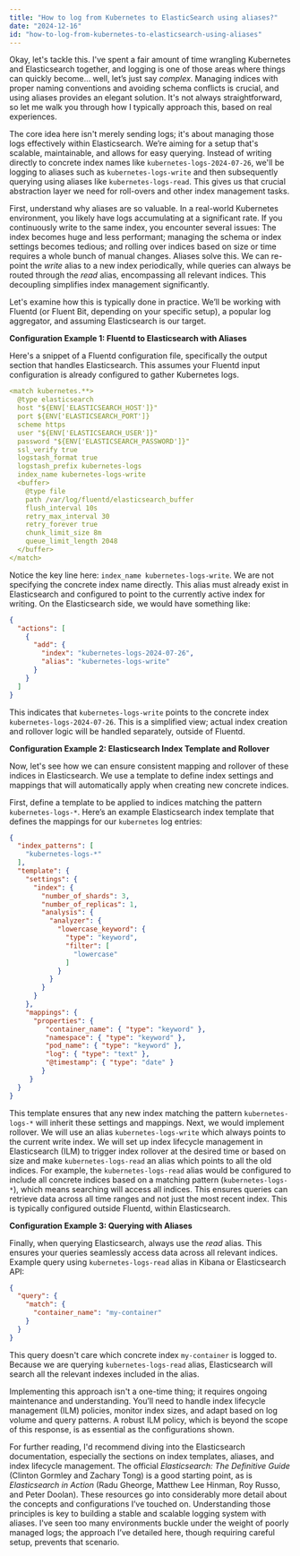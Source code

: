 ```yaml
---
title: "How to log from Kubernetes to ElasticSearch using aliases?"
date: "2024-12-16"
id: "how-to-log-from-kubernetes-to-elasticsearch-using-aliases"
---
```


Okay, let's tackle this. I've spent a fair amount of time wrangling Kubernetes and Elasticsearch together, and logging is one of those areas where things can quickly become… well, let’s just say *complex*. Managing indices with proper naming conventions and avoiding schema conflicts is crucial, and using aliases provides an elegant solution. It's not always straightforward, so let me walk you through how I typically approach this, based on real experiences.

The core idea here isn't merely sending logs; it's about managing those logs effectively within Elasticsearch. We’re aiming for a setup that's scalable, maintainable, and allows for easy querying. Instead of writing directly to concrete index names like `kubernetes-logs-2024-07-26`, we'll be logging to aliases such as `kubernetes-logs-write` and then subsequently querying using aliases like `kubernetes-logs-read`. This gives us that crucial abstraction layer we need for roll-overs and other index management tasks.

First, understand why aliases are so valuable. In a real-world Kubernetes environment, you likely have logs accumulating at a significant rate. If you continuously write to the same index, you encounter several issues: The index becomes huge and less performant; managing the schema or index settings becomes tedious; and rolling over indices based on size or time requires a whole bunch of manual changes. Aliases solve this. We can re-point the *write* alias to a new index periodically, while queries can always be routed through the *read* alias, encompassing all relevant indices. This decoupling simplifies index management significantly.

Let's examine how this is typically done in practice. We’ll be working with Fluentd (or Fluent Bit, depending on your specific setup), a popular log aggregator, and assuming Elasticsearch is our target.

**Configuration Example 1: Fluentd to Elasticsearch with Aliases**

Here's a snippet of a Fluentd configuration file, specifically the output section that handles Elasticsearch. This assumes your Fluentd input configuration is already configured to gather Kubernetes logs.

```yaml
<match kubernetes.**>
  @type elasticsearch
  host "${ENV['ELASTICSEARCH_HOST']}"
  port ${ENV['ELASTICSEARCH_PORT']}
  scheme https
  user "${ENV['ELASTICSEARCH_USER']}"
  password "${ENV['ELASTICSEARCH_PASSWORD']}"
  ssl_verify true
  logstash_format true
  logstash_prefix kubernetes-logs
  index_name kubernetes-logs-write
  <buffer>
    @type file
    path /var/log/fluentd/elasticsearch_buffer
    flush_interval 10s
    retry_max_interval 30
    retry_forever true
    chunk_limit_size 8m
    queue_limit_length 2048
  </buffer>
</match>
```

Notice the key line here: `index_name kubernetes-logs-write`. We are not specifying the concrete index name directly. This alias must already exist in Elasticsearch and configured to point to the currently active index for writing. On the Elasticsearch side, we would have something like:

```json
{
  "actions": [
    {
      "add": {
        "index": "kubernetes-logs-2024-07-26",
        "alias": "kubernetes-logs-write"
      }
    }
  ]
}

```
This indicates that `kubernetes-logs-write` points to the concrete index `kubernetes-logs-2024-07-26`. This is a simplified view; actual index creation and rollover logic will be handled separately, outside of Fluentd.

**Configuration Example 2: Elasticsearch Index Template and Rollover**

Now, let's see how we can ensure consistent mapping and rollover of these indices in Elasticsearch. We use a template to define index settings and mappings that will automatically apply when creating new concrete indices.

First, define a template to be applied to indices matching the pattern `kubernetes-logs-*`. Here’s an example Elasticsearch index template that defines the mappings for our `kubernetes` log entries:

```json
{
  "index_patterns": [
    "kubernetes-logs-*"
  ],
  "template": {
    "settings": {
      "index": {
        "number_of_shards": 3,
        "number_of_replicas": 1,
        "analysis": {
          "analyzer": {
            "lowercase_keyword": {
              "type": "keyword",
              "filter": [
                "lowercase"
              ]
            }
          }
        }
      }
    },
    "mappings": {
      "properties": {
         "container_name": { "type": "keyword" },
         "namespace": { "type": "keyword" },
         "pod_name": { "type": "keyword" },
         "log": { "type": "text" },
         "@timestamp": { "type": "date" }
        }
     }
  }
}
```

This template ensures that any new index matching the pattern `kubernetes-logs-*` will inherit these settings and mappings. Next, we would implement rollover. We will use an alias `kubernetes-logs-write` which always points to the current write index. We will set up index lifecycle management in Elasticsearch (ILM) to trigger index rollover at the desired time or based on size and make `kubernetes-logs-read` an alias which points to all the old indices. For example, the `kubernetes-logs-read` alias would be configured to include all concrete indices based on a matching pattern (`kubernetes-logs-*`), which means searching will access all indices. This ensures queries can retrieve data across all time ranges and not just the most recent index. This is typically configured outside Fluentd, within Elasticsearch.

**Configuration Example 3: Querying with Aliases**

Finally, when querying Elasticsearch, always use the *read* alias. This ensures your queries seamlessly access data across all relevant indices. Example query using `kubernetes-logs-read` alias in Kibana or Elasticsearch API:

```json
{
  "query": {
    "match": {
      "container_name": "my-container"
    }
  }
}

```

This query doesn't care which concrete index `my-container` is logged to. Because we are querying `kubernetes-logs-read` alias, Elasticsearch will search all the relevant indexes included in the alias.

Implementing this approach isn't a one-time thing; it requires ongoing maintenance and understanding. You’ll need to handle index lifecycle management (ILM) policies, monitor index sizes, and adapt based on log volume and query patterns. A robust ILM policy, which is beyond the scope of this response, is as essential as the configurations shown.

For further reading, I'd recommend diving into the Elasticsearch documentation, especially the sections on index templates, aliases, and index lifecycle management. The official *Elasticsearch: The Definitive Guide* (Clinton Gormley and Zachary Tong) is a good starting point, as is *Elasticsearch in Action* (Radu Gheorge, Matthew Lee Hinman, Roy Russo, and Peter Doolan). These resources go into considerably more detail about the concepts and configurations I’ve touched on. Understanding those principles is key to building a stable and scalable logging system with aliases. I've seen too many environments buckle under the weight of poorly managed logs; the approach I’ve detailed here, though requiring careful setup, prevents that scenario.
